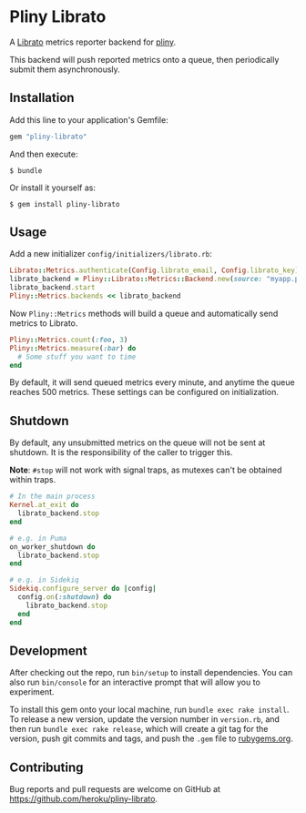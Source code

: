 # Pliny Librato

A [Librato](https://librato.com) metrics reporter backend for [pliny](https://github.com/interagent/pliny).


This backend will push reported metrics onto a queue, then periodically
submit them asynchronously.

## Installation

Add this line to your application's Gemfile:

```ruby
gem "pliny-librato"
```

And then execute:

    $ bundle

Or install it yourself as:

    $ gem install pliny-librato

## Usage

Add a new initializer `config/initializers/librato.rb`:

```ruby
Librato::Metrics.authenticate(Config.librato_email, Config.librato_key)
librato_backend = Pliny::Librato::Metrics::Backend.new(source: "myapp.production")
librato_backend.start
Pliny::Metrics.backends << librato_backend
```

Now `Pliny::Metrics` methods will build a queue and automatically send metrics
to Librato.

```ruby
Pliny::Metrics.count(:foo, 3)
Pliny::Metrics.measure(:bar) do
  # Some stuff you want to time
end
```

By default, it will send queued metrics every minute, and anytime the
queue reaches 500 metrics. These settings can be configured on initialization.

## Shutdown
By default, any unsubmitted metrics on the queue will not be sent at shutdown.
It is the responsibility of the caller to trigger this.

**Note**: `#stop` will not work with signal traps, as mutexes can't be obtained within traps.

```ruby
# In the main process
Kernel.at_exit do
  librato_backend.stop
end

# e.g. in Puma
on_worker_shutdown do
  librato_backend.stop
end

# e.g. in Sidekiq
Sidekiq.configure_server do |config|
  config.on(:shutdown) do
    librato_backend.stop
  end
end
```

## Development

After checking out the repo, run `bin/setup` to install dependencies. You can also run `bin/console` for an interactive prompt that will allow you to experiment.

To install this gem onto your local machine, run `bundle exec rake install`. To release a new version, update the version number in `version.rb`, and then run `bundle exec rake release`, which will create a git tag for the version, push git commits and tags, and push the `.gem` file to [rubygems.org](https://rubygems.org).

## Contributing

Bug reports and pull requests are welcome on GitHub at https://github.com/heroku/pliny-librato.
